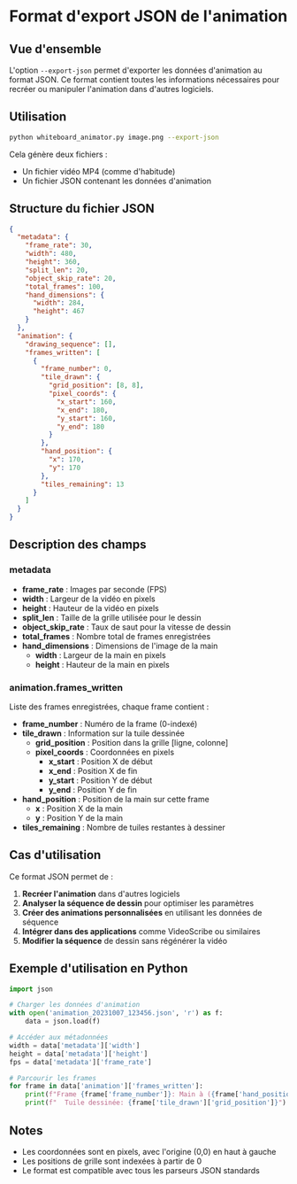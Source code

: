 # Format d'export JSON de l'animation

## Vue d'ensemble

L'option `--export-json` permet d'exporter les données d'animation au format JSON. Ce format contient toutes les informations nécessaires pour recréer ou manipuler l'animation dans d'autres logiciels.

## Utilisation

```bash
python whiteboard_animator.py image.png --export-json
```

Cela génère deux fichiers :
- Un fichier vidéo MP4 (comme d'habitude)
- Un fichier JSON contenant les données d'animation

## Structure du fichier JSON

```json
{
  "metadata": {
    "frame_rate": 30,
    "width": 480,
    "height": 360,
    "split_len": 20,
    "object_skip_rate": 20,
    "total_frames": 100,
    "hand_dimensions": {
      "width": 284,
      "height": 467
    }
  },
  "animation": {
    "drawing_sequence": [],
    "frames_written": [
      {
        "frame_number": 0,
        "tile_drawn": {
          "grid_position": [8, 8],
          "pixel_coords": {
            "x_start": 160,
            "x_end": 180,
            "y_start": 160,
            "y_end": 180
          }
        },
        "hand_position": {
          "x": 170,
          "y": 170
        },
        "tiles_remaining": 13
      }
    ]
  }
}
```

## Description des champs

### metadata
- **frame_rate** : Images par seconde (FPS)
- **width** : Largeur de la vidéo en pixels
- **height** : Hauteur de la vidéo en pixels
- **split_len** : Taille de la grille utilisée pour le dessin
- **object_skip_rate** : Taux de saut pour la vitesse de dessin
- **total_frames** : Nombre total de frames enregistrées
- **hand_dimensions** : Dimensions de l'image de la main
  - **width** : Largeur de la main en pixels
  - **height** : Hauteur de la main en pixels

### animation.frames_written
Liste des frames enregistrées, chaque frame contient :

- **frame_number** : Numéro de la frame (0-indexé)
- **tile_drawn** : Information sur la tuile dessinée
  - **grid_position** : Position dans la grille [ligne, colonne]
  - **pixel_coords** : Coordonnées en pixels
    - **x_start** : Position X de début
    - **x_end** : Position X de fin
    - **y_start** : Position Y de début
    - **y_end** : Position Y de fin
- **hand_position** : Position de la main sur cette frame
  - **x** : Position X de la main
  - **y** : Position Y de la main
- **tiles_remaining** : Nombre de tuiles restantes à dessiner

## Cas d'utilisation

Ce format JSON permet de :

1. **Recréer l'animation** dans d'autres logiciels
2. **Analyser la séquence de dessin** pour optimiser les paramètres
3. **Créer des animations personnalisées** en utilisant les données de séquence
4. **Intégrer dans des applications** comme VideoScribe ou similaires
5. **Modifier la séquence** de dessin sans régénérer la vidéo

## Exemple d'utilisation en Python

```python
import json

# Charger les données d'animation
with open('animation_20231007_123456.json', 'r') as f:
    data = json.load(f)

# Accéder aux métadonnées
width = data['metadata']['width']
height = data['metadata']['height']
fps = data['metadata']['frame_rate']

# Parcourir les frames
for frame in data['animation']['frames_written']:
    print(f"Frame {frame['frame_number']}: Main à ({frame['hand_position']['x']}, {frame['hand_position']['y']})")
    print(f"  Tuile dessinée: {frame['tile_drawn']['grid_position']}")
```

## Notes

- Les coordonnées sont en pixels, avec l'origine (0,0) en haut à gauche
- Les positions de grille sont indexées à partir de 0
- Le format est compatible avec tous les parseurs JSON standards
